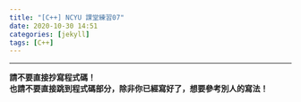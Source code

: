 ```yaml
---
title: "[C++] NCYU 課堂練習07"
date: 2020-10-30 14:51
categories: [jekyll]
tags: [C++]
---
```


---
**請不要直接抄寫程式碼！** <br>
**也請不要直接跳到程式碼部分，除非你已經寫好了，想要參考別人的寫法！**
